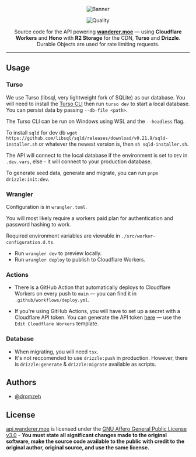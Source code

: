 <div align="center">

![Banner]

![Quality]

Source code for the API powering [**wanderer.moe**](https://wanderer.moe) — using **Cloudflare Workers** and **Hono** with **R2 Storage** for the CDN, **Turso** and **Drizzle**. Durable Objects are used for rate limiting requests.

</div>

---

## Usage

### Turso

We use Turso (libsql, very lightweight fork of SQLite) as our database. You will need to install the [Turso CLI](https://docs.turso.tech/reference/turso-cli#installation) then run `turso dev` to start a local database. You can persist data by passing `--db-file <path>`.

The Turso CLI can be run on Windows using WSL and the `--headless` flag.

To install `sqld` for dev db `wget https://github.com/libsql/sqld/releases/download/v0.21.9/sqld-installer.sh` or whatever the newest version is, then `sh sqld-installer.sh`.

The API will connect to the local database if the environment is set to `DEV` in `.dev.vars`, else - it will connect to your production database.

To generate seed data, generate and migrate, you can run `pnpm drizzle:init:dev`.

### Wrangler

Configuration is in `wrangler.toml`.

You will most likely require a workers paid plan for authentication and password hashing to work.

Required environment variables are viewable in `./src/worker-configuration.d.ts`.

-   Run `wrangler dev` to preview locally.
-   Run `wrangler deploy` to publish to Cloudflare Workers.

### Actions

-   There is a GitHub Action that automatically deploys to Cloudflare Workers on every push to `main` — you can find it in `.github/workflows/deploy.yml`.

-   If you're using GitHub Actions, you will have to set up a secret with a Cloudflare API token. You can generate the API token [here][Cloudflare API Token] — use the `Edit Cloudflare Workers` template.

### Database

-   When migrating, you will need `tsx`.
-   It's not reccomended to use `drizzle:push` in production. However, there is `drizzle:generate` & `drizzle:migrate` available as scripts.

## Authors

-   [@dromzeh][dromzeh]

## License

[api.wanderer.moe][api.wanderer.moe] is licensed under the [GNU Affero General Public License v3.0][License] - **You must state all significant changes made to the original software, make the source code available to the public with credit to the original author, original source, and use the same license.**

[Banner]: https://files.catbox.moe/qa3eus.svg
[Quality]: https://img.shields.io/codefactor/grade/github/wanderer-moe/api?label=quality&style=for-the-badge
[Cloudflare API Token]: https://dash.cloudflare.com/profile/api-tokens
[dromzeh]: https://github.com/dromzeh
[api.wanderer.moe]: https://api.wanderer.moe
[License]: LICENSE
